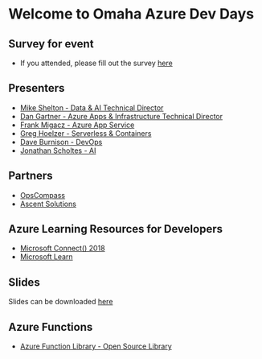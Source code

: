 # Welcome to Omaha Azure Dev Days

## Survey for event

- If you attended, please fill out the survey [here](http://aka.ms/ncrdevdayssurvey)

## Presenters

- [Mike Shelton - Data & AI Technical Director](https://www.linkedin.com/in/mshelt/)
- [Dan Gartner - Azure Apps & Infrastructure Technical Director](https://www.linkedin.com/in/dgartner/)
- [Frank Migacz - Azure App Service](https://www.linkedin.com/in/fmigacz/)
- [Greg Hoelzer - Serverless & Containers](https://www.linkedin.com/in/gregoryhoelzer/)
- [Dave Burnison - DevOps](https://www.linkedin.com/in/daveburnison/)
- [Jonathan Scholtes - AI](https://www.linkedin.com/in/jonathanscholtes/)

## Partners

- [OpsCompass](https://www.opscompass.com/)
- [Ascent Solutions](https://www.ascentclouds.com/)

## Azure Learning Resources for Developers

- [Microsoft Connect() 2018](https://www.microsoft.com/en-us/connectevent/)
- [Microsoft Learn](https://docs.microsoft.com/en-us/learn/)

## Slides

Slides can be downloaded [here](https://github.com/gartdan/OmahaDevDays/tree/master/Slides)

## Azure Functions

- [Azure Function Library - Open Source Library](https://serverlesslibrary.net/)
